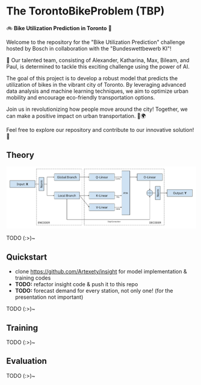 # The TorontoBikeProblem (TBP)

🚲 **Bike Utilization Prediction in Toronto** 🚀

Welcome to the repository for the "Bike Utilization Prediction" challenge hosted by Bosch in collaboration with the "Bundeswettbewerb KI"!

👥 Our talented team, consisting of Alexander, Katharina, Max, Bileam, and Paul, is determined to tackle this exciting challenge using the power of AI.

The goal of this project is to develop a robust model that predicts the utilization of bikes in the vibrant city of Toronto. By leveraging advanced data analysis and machine learning techniques, we aim to optimize urban mobility and encourage eco-friendly transportation options.

Join us in revolutionizing how people move around the city! Together, we can make a positive impact on urban transportation. 🌆🌍

Feel free to explore our repository and contribute to our innovative solution! 🚀


## Theory
![Update this later](assets/architecture.png)

TODO (:>)~

## Quickstart
- clone https://github.com/Artexety/insight for model implementation & training codes
- **TODO:** refactor insight code & push it to this repo
- **TODO:** forecast demand for every station, not only one! (for the presentation not important)

TODO (:>)~

## Training
TODO (:>)~

## Evaluation
TODO (:>)~
